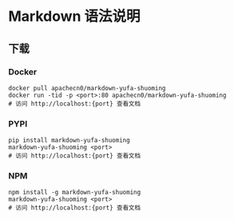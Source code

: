 # Markdown 语法说明

## 下载

### Docker

```
docker pull apachecn0/markdown-yufa-shuoming
docker run -tid -p <port>:80 apachecn0/markdown-yufa-shuoming
# 访问 http://localhost:{port} 查看文档
```

### PYPI

```
pip install markdown-yufa-shuoming
markdown-yufa-shuoming <port>
# 访问 http://localhost:{port} 查看文档
```

### NPM

```
npm install -g markdown-yufa-shuoming
markdown-yufa-shuoming <port>
# 访问 http://localhost:{port} 查看文档
```